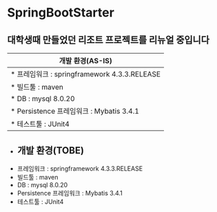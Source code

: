 # SpringBootStarter
##  대학생때 만들었던 리조트 프로젝트를 리뉴얼 중입니다
| 개발 환경(AS-IS) |
|----|
|* 프레임워크 : springframework 4.3.3.RELEASE | 
|* 빌드툴 : maven |
|* DB : mysql 8.0.20 |
|* Persistence 프레임워크 : Mybatis 3.4.1 |
|* 테스트툴 : JUnit4|

* ##  개발 환경(TOBE)
* 프레임워크 : springframework 4.3.3.RELEASE 
* 빌드툴 : maven 
* DB : mysql 8.0.20 
* Persistence 프레임워크 : Mybatis 3.4.1
* 테스트툴 : JUnit4
